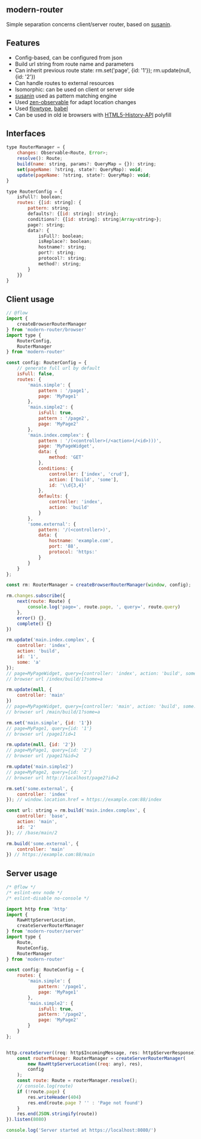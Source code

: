 modern-router
-------------

Simple separation concerns client/server router, based on [susanin](https://github.com/nodules/susanin).

Features
--------

-	Config-based, can be configured from json
-	Build url string from route name and parameters
-	Can inherit previous route state: rm.set('page', {id: '1'}); rm.update(null, {id: '2'})
-	Can handle routes to external resources
-	Isomorphic: can be used on client or server side
-	[susanin](https://github.com/nodules/susanin) used as pattern matching engine
-	Used [zen-observable](https://github.com/zenparsing/zen-observable) for adapt location changes
-	Used [flowtype](http://flowtype.org), [babel](http://babeljs.io)
-	Can be used in old ie browsers with [HTML5-History-API](https://github.com/devote/HTML5-History-API) polyfill

Interfaces
----------

```js
type RouterManager = {
    changes: Observable<Route, Error>;
    resolve(): Route;
    build(name: string, params?: QueryMap = {}): string;
    set(pageName: ?string, state?: QueryMap): void;
    update(pageName: ?string, state?: QueryMap): void;
}
```

```js
type RouterConfig = {
    isFull?: boolean;
    routes: {[id: string]: {
        pattern: string;
        defaults?: {[id: string]: string};
        conditions?: {[id: string]: string|Array<string>};
        page?: string;
        data?: {
            isFull?: boolean;
            isReplace?: boolean;
            hostname?: string;
            port?: string;
            protocol?: string;
            method?: string;
        }
    }}
}
```

Client usage
------------

```js
// @flow
import {
    createBrowserRouterManager
} from 'modern-router/browser'
import type {
    RouterConfig,
    RouterManager
} from 'modern-router'

const config: RouterConfig = {
    // generate full url by default
    isFull: false,
    routes: {
        'main.simple': {
            pattern : '/page1',
            page: 'MyPage1'
        },
        'main.simple2': {
            isFull: true,
            pattern : '/page2',
            page: 'MyPage2'
        },
        'main.index.complex': {
            pattern : '/(<controller>(/<action>(/<id>)))',
            page: 'MyPageWidget',
            data: {
                method: 'GET'
            },
            conditions: {
                controller: ['index', 'crud'],
                action: ['build', 'some'],
                id: '\\d{3,4}'
            },
            defaults: {
                controller: 'index',
                action: 'build'
            }
        },
        'some.external': {
            pattern: '/(<controller>)',
            data: {
                hostname: 'example.com',
                port: '88',
                protocol: 'https:'
            }
        }
    }
};

const rm: RouterManager = createBrowserRouterManager(window, config);

rm.changes.subscribe({
    next(route: Route) {
        console.log('page=', route.page, ', query=', route.query)
    },
    error() {},
    complete() {}
})

rm.update('main.index.complex', {
    controller: 'index',
    action: 'build',
    id: '1',
    some: 'a'
});
// page=MyPageWidget, query={controller: 'index', action: 'build', some: 'a', id: '1'}
// browser url /index/build/1?some=a

rm.update(null, {
    controller: 'main'
})
// page=MyPageWidget, query={controller: 'main', action: 'build', some: 'a', id: '1'}
// browser url /main/build/1?some=a

rm.set('main.simple', {id: '1'})
// page=MyPage1, query={id: '1'}
// browser url /page1?id=1

rm.update(null, {id: '2'})
// page=MyPage1, query={id: '2'}
// browser url /page1?&id=2

rm.update('main.simple2')
// page=MyPage2, query={id: '2'}
// browser url http://localhost/page2?id=2

rm.set('some.external', {
    controller: 'index'
}); // window.location.href = https://example.com:88/index

const url: string = rm.build('main.index.complex', {
    controller: 'base',
    action: 'main',
    id: '2'
}); // /base/main/2

rm.build('some.external', {
    controller: 'main'
}) // https://example.com:88/main

```

Server usage
------------

```js
/* @flow */
/* eslint-env node */
/* eslint-disable no-console */

import http from 'http'
import {
    RawHttpServerLocation,
    createServerRouterManager
} from 'modern-router/server'
import type {
    Route,
    RouteConfig,
    RouterManager
} from 'modern-router'

const config: RouteConfig = {
    routes: {
        'main.simple': {
            pattern: '/page1',
            page: 'MyPage1'
        },
        'main.simple2': {
            isFull: true,
            pattern: '/page2',
            page: 'MyPage2'
        }
    }
};


http.createServer((req: http$IncomingMessage, res: http$ServerResponse) => {
    const routerManager: RouterManager = createServerRouterManager(
        new RawHttpServerLocation((req: any), res),
        config
    );
    const route: Route = routerManager.resolve();
    // console.log(route)
    if (!route.page) {
        res.writeHeader(404)
        res.end(route.page ? '' : 'Page not found')
    }
    res.end(JSON.stringify(route))
}).listen(8080)

console.log('Server started at https://localhost:8080/')
```
